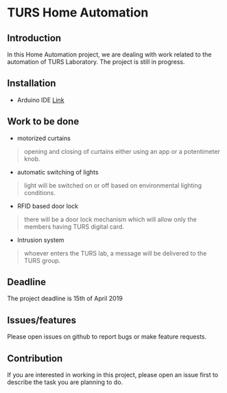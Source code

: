 # TURS Home Automation

## Introduction
In this Home Automation project, we are dealing with work related to the automation of TURS Laboratory. The project is still in progress.

## Installation
* Arduino IDE [Link](https://www.arduino.cc/en/main/software)

## Work to be done
* motorized curtains
> opening and closing of curtains either using an app or a potentimeter knob.
* automatic switching of lights
> light will be switched on or off based on environmental lighting conditions.
* RFID based door lock
> there will be a door lock mechanism which will allow only the members having TURS digital card.
* Intrusion system
> whoever enters the TURS lab, a message will be delivered to the TURS group.

## Deadline
The project deadline is 15th of April 2019 

## Issues/features
Please open issues on github to report bugs or make feature requests.

## Contribution
If you are interested in working in this project, please open an issue first to describe the task you are planning to do.
